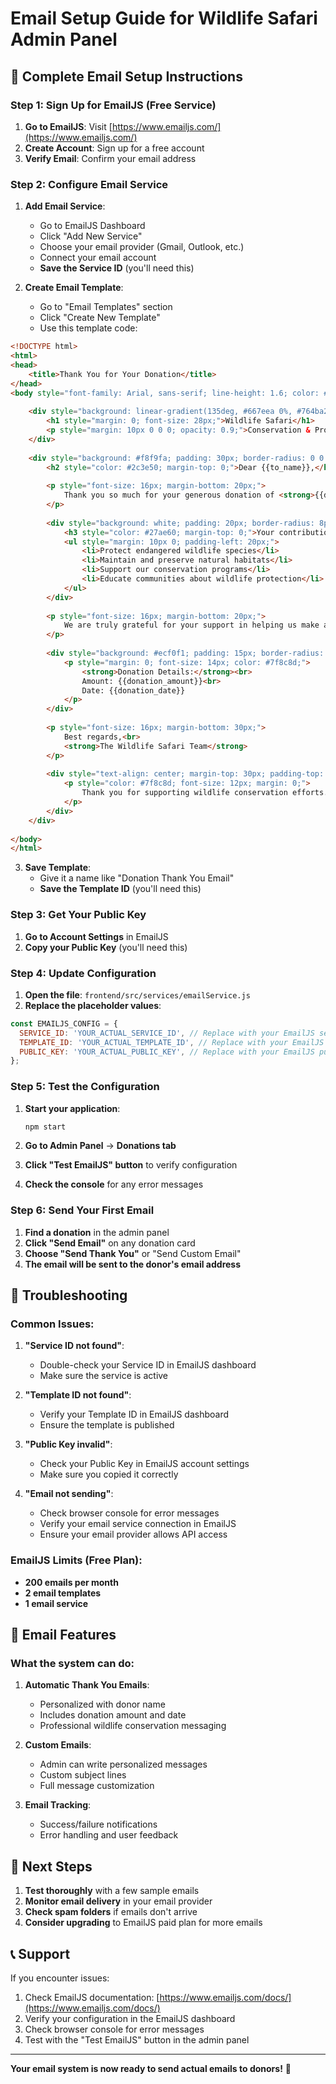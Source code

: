 # Email Setup Guide for Wildlife Safari Admin Panel

## 🚀 Complete Email Setup Instructions

### Step 1: Sign Up for EmailJS (Free Service)

1. **Go to EmailJS**: Visit [https://www.emailjs.com/](https://www.emailjs.com/)
2. **Create Account**: Sign up for a free account
3. **Verify Email**: Confirm your email address

### Step 2: Configure Email Service

1. **Add Email Service**:
   - Go to EmailJS Dashboard
   - Click "Add New Service"
   - Choose your email provider (Gmail, Outlook, etc.)
   - Connect your email account
   - **Save the Service ID** (you'll need this)

2. **Create Email Template**:
   - Go to "Email Templates" section
   - Click "Create New Template"
   - Use this template code:

```html
<!DOCTYPE html>
<html>
<head>
    <title>Thank You for Your Donation</title>
</head>
<body style="font-family: Arial, sans-serif; line-height: 1.6; color: #333; max-width: 600px; margin: 0 auto; padding: 20px;">
    
    <div style="background: linear-gradient(135deg, #667eea 0%, #764ba2 100%); color: white; padding: 30px; text-align: center; border-radius: 10px 10px 0 0;">
        <h1 style="margin: 0; font-size: 28px;">Wildlife Safari</h1>
        <p style="margin: 10px 0 0 0; opacity: 0.9;">Conservation & Protection</p>
    </div>
    
    <div style="background: #f8f9fa; padding: 30px; border-radius: 0 0 10px 10px;">
        <h2 style="color: #2c3e50; margin-top: 0;">Dear {{to_name}},</h2>
        
        <p style="font-size: 16px; margin-bottom: 20px;">
            Thank you so much for your generous donation of <strong>{{donation_amount}}</strong> to our wildlife conservation efforts.
        </p>
        
        <div style="background: white; padding: 20px; border-radius: 8px; margin: 20px 0; border-left: 4px solid #27ae60;">
            <h3 style="color: #27ae60; margin-top: 0;">Your contribution will help us:</h3>
            <ul style="margin: 10px 0; padding-left: 20px;">
                <li>Protect endangered wildlife species</li>
                <li>Maintain and preserve natural habitats</li>
                <li>Support our conservation programs</li>
                <li>Educate communities about wildlife protection</li>
            </ul>
        </div>
        
        <p style="font-size: 16px; margin-bottom: 20px;">
            We are truly grateful for your support in helping us make a difference in wildlife conservation.
        </p>
        
        <div style="background: #ecf0f1; padding: 15px; border-radius: 8px; margin: 20px 0;">
            <p style="margin: 0; font-size: 14px; color: #7f8c8d;">
                <strong>Donation Details:</strong><br>
                Amount: {{donation_amount}}<br>
                Date: {{donation_date}}
            </p>
        </div>
        
        <p style="font-size: 16px; margin-bottom: 30px;">
            Best regards,<br>
            <strong>The Wildlife Safari Team</strong>
        </p>
        
        <div style="text-align: center; margin-top: 30px; padding-top: 20px; border-top: 1px solid #ddd;">
            <p style="color: #7f8c8d; font-size: 12px; margin: 0;">
                Thank you for supporting wildlife conservation efforts.
            </p>
        </div>
    </div>
    
</body>
</html>
```

3. **Save Template**:
   - Give it a name like "Donation Thank You Email"
   - **Save the Template ID** (you'll need this)

### Step 3: Get Your Public Key

1. **Go to Account Settings** in EmailJS
2. **Copy your Public Key** (you'll need this)

### Step 4: Update Configuration

1. **Open the file**: `frontend/src/services/emailService.js`
2. **Replace the placeholder values**:

```javascript
const EMAILJS_CONFIG = {
  SERVICE_ID: 'YOUR_ACTUAL_SERVICE_ID', // Replace with your EmailJS service ID
  TEMPLATE_ID: 'YOUR_ACTUAL_TEMPLATE_ID', // Replace with your EmailJS template ID
  PUBLIC_KEY: 'YOUR_ACTUAL_PUBLIC_KEY', // Replace with your EmailJS public key
};
```

### Step 5: Test the Configuration

1. **Start your application**:
   ```bash
   npm start
   ```

2. **Go to Admin Panel** → **Donations tab**

3. **Click "Test EmailJS" button** to verify configuration

4. **Check the console** for any error messages

### Step 6: Send Your First Email

1. **Find a donation** in the admin panel
2. **Click "Send Email"** on any donation card
3. **Choose "Send Thank You"** or "Send Custom Email"
4. **The email will be sent to the donor's email address**

## 🔧 Troubleshooting

### Common Issues:

1. **"Service ID not found"**:
   - Double-check your Service ID in EmailJS dashboard
   - Make sure the service is active

2. **"Template ID not found"**:
   - Verify your Template ID in EmailJS dashboard
   - Ensure the template is published

3. **"Public Key invalid"**:
   - Check your Public Key in EmailJS account settings
   - Make sure you copied it correctly

4. **"Email not sending"**:
   - Check browser console for error messages
   - Verify your email service connection in EmailJS
   - Ensure your email provider allows API access

### EmailJS Limits (Free Plan):
- **200 emails per month**
- **2 email templates**
- **1 email service**

## 📧 Email Features

### What the system can do:

1. **Automatic Thank You Emails**:
   - Personalized with donor name
   - Includes donation amount and date
   - Professional wildlife conservation messaging

2. **Custom Emails**:
   - Admin can write personalized messages
   - Custom subject lines
   - Full message customization

3. **Email Tracking**:
   - Success/failure notifications
   - Error handling and user feedback

## 🎯 Next Steps

1. **Test thoroughly** with a few sample emails
2. **Monitor email delivery** in your email provider
3. **Check spam folders** if emails don't arrive
4. **Consider upgrading** to EmailJS paid plan for more emails

## 📞 Support

If you encounter issues:
1. Check EmailJS documentation: [https://www.emailjs.com/docs/](https://www.emailjs.com/docs/)
2. Verify your configuration in the EmailJS dashboard
3. Check browser console for error messages
4. Test with the "Test EmailJS" button in the admin panel

---

**Your email system is now ready to send actual emails to donors!** 🚀
